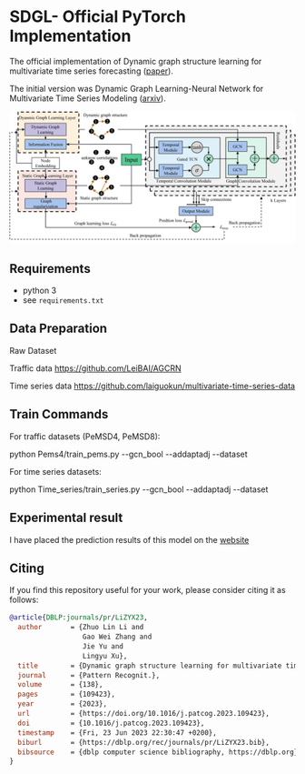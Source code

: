 # SDGL- Official PyTorch Implementation
The official implementation of Dynamic graph structure learning for multivariate time series forecasting ([paper](https://www.sciencedirect.com/science/article/abs/pii/S0031320323001243)).  

The initial version was Dynamic Graph Learning-Neural Network for Multivariate Time Series Modeling ([arxiv](https://arxiv.org/abs/2112.03273)).

![](https://github.com/ZhuoLinLi-shu/SDGL/blob/main/figs/model.png)

## Requirements
- python 3
- see `requirements.txt`

## Data Preparation
Raw Dataset

Traffic data  https://github.com/LeiBAI/AGCRN

Time series data https://github.com/laiguokun/multivariate-time-series-data



## Train Commands

For traffic datasets (PeMSD4, PeMSD8):

python Pems4/train_pems.py --gcn_bool --addaptadj  --dataset

For time series datasets:

python Time_series/train_series.py --gcn_bool --addaptadj  --dataset

## Experimental result
I have placed the prediction results of this model on the [website](https://github.com/ZhuoLinLi-shu/SDGL/releases/tag/v1.0)



## Citing

If you find this repository useful for your work, please consider citing it as follows:

```bibtex
@article{DBLP:journals/pr/LiZYX23,
  author       = {Zhuo Lin Li and
                  Gao Wei Zhang and
                  Jie Yu and
                  Lingyu Xu},
  title        = {Dynamic graph structure learning for multivariate time series forecasting},
  journal      = {Pattern Recognit.},
  volume       = {138},
  pages        = {109423},
  year         = {2023},
  url          = {https://doi.org/10.1016/j.patcog.2023.109423},
  doi          = {10.1016/j.patcog.2023.109423},
  timestamp    = {Fri, 23 Jun 2023 22:30:47 +0200},
  biburl       = {https://dblp.org/rec/journals/pr/LiZYX23.bib},
  bibsource    = {dblp computer science bibliography, https://dblp.org}
}
```
